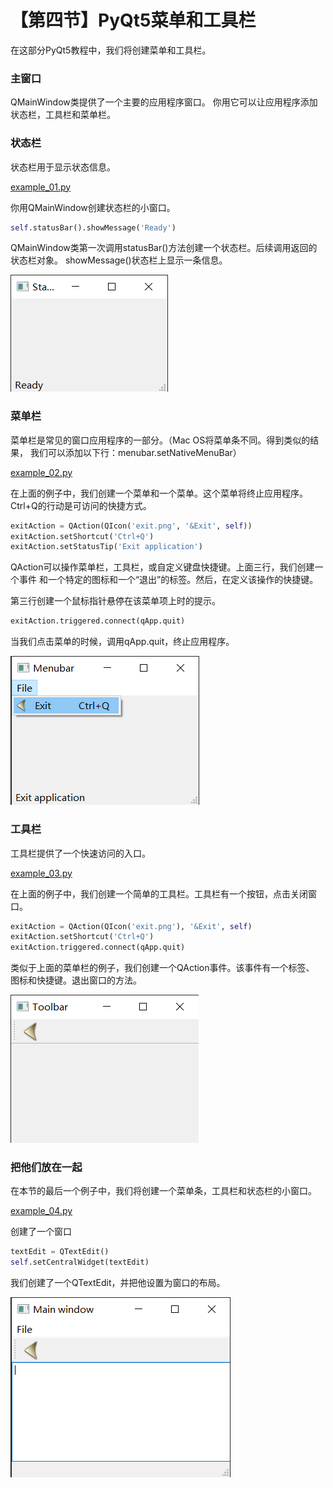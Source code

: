 # 【第四节】PyQt5菜单和工具栏

在这部分PyQt5教程中，我们将创建菜单和工具栏。

### 主窗口

QMainWindow类提供了一个主要的应用程序窗口。
你用它可以让应用程序添加状态栏，工具栏和菜单栏。

### 状态栏

状态栏用于显示状态信息。

[example_01.py](../../sample/【第四节】PyQt5菜单和工具栏/example_01.py)

你用QMainWindow创建状态栏的小窗口。

```python
self.statusBar().showMessage('Ready')
```

QMainWindow类第一次调用statusBar()方法创建一个状态栏。后续调用返回的状态栏对象。
showMessage()状态栏上显示一条信息。

![批注 2020-01-18 005936.png](../../sample/【第四节】PyQt5菜单和工具栏/示意图/批注%202020-01-18%20005936.png "批注 2020-01-18 005936.png")

### 菜单栏

菜单栏是常见的窗口应用程序的一部分。（Mac OS将菜单条不同。得到类似的结果，
我们可以添加以下行：menubar.setNativeMenuBar）

[example_02.py](../../sample/【第四节】PyQt5菜单和工具栏/example_02.py)

在上面的例子中，我们创建一个菜单和一个菜单。这个菜单将终止应用程序。
Ctrl+Q的行动是可访问的快捷方式。

```python
exitAction = QAction(QIcon('exit.png', '&Exit', self))
exitAction.setShortcut('Ctrl+Q')
exitAction.setStatusTip('Exit application')
```

QAction可以操作菜单栏，工具栏，或自定义键盘快捷键。上面三行，我们创建一个事件
和一个特定的图标和一个“退出”的标签。然后，在定义该操作的快捷键。

第三行创建一个鼠标指针悬停在该菜单项上时的提示。

```python
exitAction.triggered.connect(qApp.quit)
```

当我们点击菜单的时候，调用qApp.quit，终止应用程序。

![批注 2020-01-18 230444.png](../../sample/【第四节】PyQt5菜单和工具栏/示意图/批注%202020-01-18%20230444.png "批注 2020-01-18 230444.png")

### 工具栏

工具栏提供了一个快速访问的入口。

[example_03.py](../../sample/【第四节】PyQt5菜单和工具栏/example_03.py)

在上面的例子中，我们创建一个简单的工具栏。工具栏有一个按钮，点击关闭窗口。

```python
exitAction = QAction(QIcon('exit.png'), '&Exit', self)
exitAction.setShortcut('Ctrl+Q')
exitAction.triggered.connect(qApp.quit)
```

类似于上面的菜单栏的例子，我们创建一个QAction事件。该事件有一个标签、
图标和快捷键。退出窗口的方法。

![批注 2020-01-18 232745.png](../../sample/【第四节】PyQt5菜单和工具栏/示意图/批注%202020-01-18%20232745.png "批注 2020-01-18 232745.png")


### 把他们放在一起

在本节的最后一个例子中，我们将创建一个菜单条，工具栏和状态栏的小窗口。

[example_04.py](../../sample/【第四节】PyQt5菜单和工具栏/example_04.py)

创建了一个窗口

```python
textEdit = QTextEdit()
self.setCentralWidget(textEdit)
```

我们创建了一个QTextEdit，并把他设置为窗口的布局。

![批注 2020-01-18 235141.png](../../sample/【第四节】PyQt5菜单和工具栏/示意图/批注%202020-01-18%20235141.png "批注 2020-01-18 235141.png")